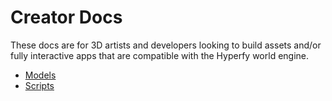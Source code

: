 # Creator Docs

These docs are for 3D artists and developers looking to build assets and/or fully interactive apps that are compatible with the Hyperfy world engine.

- [Models](/docs/models.md)
- [Scripts](/docs/scripts.md)